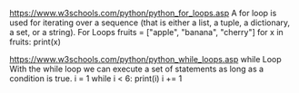 https://www.w3schools.com/python/python_for_loops.asp
A for loop is used for iterating over a sequence (that is either a list, a tuple, a dictionary, a set, or a string).
For Loops
fruits = ["apple", "banana", "cherry"]
for x in fruits:
  print(x)

https://www.w3schools.com/python/python_while_loops.asp
while Loop
With the while loop we can execute a set of statements as long as a condition is true.
i = 1
while i < 6:
  print(i)
  i += 1
